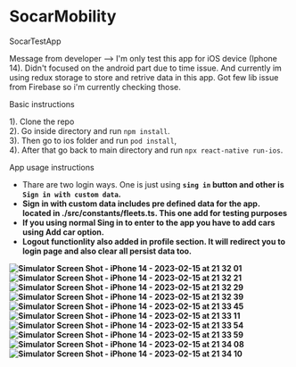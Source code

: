 # SocarMobility
SocarTestApp

Message from developer -->  I'm only test this app for iOS device (Iphone 14). Didn't focused on the android part due to time issue. And currently im using redux storage to store and retrive data in this app. Got few lib issue from Firebase so i'm currently checking those.

Basic instructions

1). Clone the repo <br/>
2). Go inside directory and run ```npm install```. <br/>
3). Then go to ios folder and run ```pod install```, <br/>
4). After that go back to main directory and run ```npx react-native run-ios```.<br/>

App usage instructions

* Thare are two login ways. One is just using <b>`sing in`<b> button and other is <b>`Sign in with custom data`<b>. <br/> 
* Sign in with custom data includes pre defined data for the app. located in <b>./src/constants/fleets.ts.<b> This one add for testing purposes<br/>
* If you using normal <b>Sing in<b> to enter to the app you have to add cars using <b>Add car<b> option.
* Logout functionlity also added in profile section. It will redirect you to login page and also clear all persist data too.


![Simulator Screen Shot - iPhone 14 - 2023-02-15 at 21 32 01](https://user-images.githubusercontent.com/31029159/219083492-dd640d84-2c90-4091-b02e-1bd948399766.png)
![Simulator Screen Shot - iPhone 14 - 2023-02-15 at 21 32 21](https://user-images.githubusercontent.com/31029159/219083520-3e7e47ea-48eb-49a0-82ba-b90b6d37f962.png)
![Simulator Screen Shot - iPhone 14 - 2023-02-15 at 21 32 29](https://user-images.githubusercontent.com/31029159/219083610-d7d6d8d9-e16c-4660-96f3-54de7dfe094e.png)
![Simulator Screen Shot - iPhone 14 - 2023-02-15 at 21 32 39](https://user-images.githubusercontent.com/31029159/219083664-c204539c-03bc-4d7f-8afc-962bdc52f9cb.png)
![Simulator Screen Shot - iPhone 14 - 2023-02-15 at 21 33 45](https://user-images.githubusercontent.com/31029159/219083679-2e149db7-f88d-4251-9cb1-ddc7ce30d624.png)
![Simulator Screen Shot - iPhone 14 - 2023-02-15 at 21 33 11](https://user-images.githubusercontent.com/31029159/219083878-e28112f8-def7-4701-ba8c-3aee9f615b33.png)
![Simulator Screen Shot - iPhone 14 - 2023-02-15 at 21 33 54](https://user-images.githubusercontent.com/31029159/219083961-6f61de00-1d97-4822-8e88-e8686af57fa6.png)
![Simulator Screen Shot - iPhone 14 - 2023-02-15 at 21 33 59](https://user-images.githubusercontent.com/31029159/219084045-70c68606-6c7c-4d13-9081-3282f61bfe9b.png)
![Simulator Screen Shot - iPhone 14 - 2023-02-15 at 21 34 08](https://user-images.githubusercontent.com/31029159/219084061-3fa2f278-c680-469c-9e73-985de10350a1.png)
![Simulator Screen Shot - iPhone 14 - 2023-02-15 at 21 34 10](https://user-images.githubusercontent.com/31029159/219084070-7e6338e2-8d2d-4865-a2e2-cf62873aa1ee.png)
